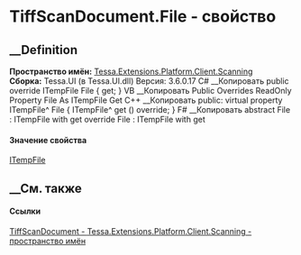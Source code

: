 # TiffScanDocument.File - свойство
##  __Definition
 **Пространство имён:**
[Tessa.Extensions.Platform.Client.Scanning](N_Tessa_Extensions_Platform_Client_Scanning.htm)  
 **Сборка:** Tessa.UI (в Tessa.UI.dll) Версия: 3.6.0.17
C# __Копировать
     public override ITempFile File { get; }
VB __Копировать
     Public Overrides ReadOnly Property File As ITempFile
    	Get
C++ __Копировать
     public:
    virtual property ITempFile^ File {
    	ITempFile^ get () override;
    }
F# __Копировать
     abstract File : ITempFile with get
    override File : ITempFile with get
#### Значение свойства
[ITempFile](T_Tessa_Platform_IO_ITempFile.htm)
##  __См. также
#### Ссылки
[TiffScanDocument -
](T_Tessa_Extensions_Platform_Client_Scanning_TiffScanDocument.htm)
[Tessa.Extensions.Platform.Client.Scanning - пространство
имён](N_Tessa_Extensions_Platform_Client_Scanning.htm)
